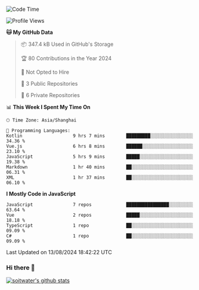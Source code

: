 <!--START_SECTION:waka-->
![Code Time](http://img.shields.io/badge/Code%20Time-3%2C854%20hrs%2055%20mins-blue)

![Profile Views](http://img.shields.io/badge/Profile%20Views-0-blue)

**🐱 My GitHub Data** 

> 📦 347.4 kB Used in GitHub's Storage 
 > 
> 🏆 80 Contributions in the Year 2024
 > 
> 🚫 Not Opted to Hire
 > 
> 📜 3 Public Repositories 
 > 
> 🔑 6 Private Repositories 
 > 
📊 **This Week I Spent My Time On** 

```text
🕑︎ Time Zone: Asia/Shanghai

💬 Programming Languages: 
Kotlin                   9 hrs 7 mins        █████████░░░░░░░░░░░░░░░░   34.36 % 
Vue.js                   6 hrs 8 mins        ██████░░░░░░░░░░░░░░░░░░░   23.10 % 
JavaScript               5 hrs 9 mins        █████░░░░░░░░░░░░░░░░░░░░   19.38 % 
Markdown                 1 hr 40 mins        ██░░░░░░░░░░░░░░░░░░░░░░░   06.31 % 
XML                      1 hr 37 mins        ██░░░░░░░░░░░░░░░░░░░░░░░   06.10 % 
```

**I Mostly Code in JavaScript** 

```text
JavaScript               7 repos             ████████████████░░░░░░░░░   63.64 % 
Vue                      2 repos             █████░░░░░░░░░░░░░░░░░░░░   18.18 % 
TypeScript               1 repo              ██░░░░░░░░░░░░░░░░░░░░░░░   09.09 % 
C#                       1 repo              ██░░░░░░░░░░░░░░░░░░░░░░░   09.09 % 
```




 Last Updated on 13/08/2024 18:42:22 UTC
<!--END_SECTION:waka-->

### Hi there 👋
[![soitwater's github stats](https://github-readme-stats.vercel.app/api?username=soitwater)](https://github.com/soitwater/github-readme-stats)
